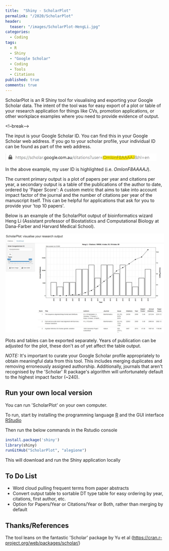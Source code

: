 ```yaml
---
title:  "Shiny - ScholarPlot"
permalink: "/2020/ScholarPlot"
header:
  teaser: "/images/ScholarPlot-HengLi.jpg"
categories:
  - Coding
tags:
  - R
  - Shiny
  - "Google Scholar"
  - Coding
  - Tools
  - Citations
published: true
comments: true
---
```


ScholarPlot is an R Shiny tool for visualising and exporting your Google Scholar data. The intent of the tool was for easy export of a plot or table of your research application for things like CVs, promotion applications, or other workplace examples where you need to provide evidence of output.

<!–break–>

The input is your Google Scholar ID. You can find this in your Google Scholar web address.
If you go to your scholar profile, your individual ID can be found as part of the web address.

![Example URL](/images/ScholarPlot-ExampleURL.jpg)

In the above example, my user ID is highlighted (i.e. *OmIonF8AAAAJ*).

The current primary output is a plot of papers per year and citations per year, a secondary output is a table of the publications of the author to date, ordered by 'Paper Score': A custom metric that aims to take into account impact factor of the journal and the number of citations per year of the manuscript itself. This can be helpful for applications that ask for you to provide your 'top 10 papers'.

Below is an example of the ScholarPlot output of bioinformatics wizard Heng Li (Assistant professor of Biostatistics and Computational Biology at Dana-Farber and Harvard Medical School).

![Heng Li ScholarPlot Example](/images/ScholarPlot-HengLi.jpg)

Plots and tables can be exported separately. Years of publication can be adjusted for the plot, these don't as of yet affect the table output.

*NOTE:* It's important to curate your Google Scholar profile appropriately to obtain meaningful data from this tool. This includes merging duplicates and removing erroneously assigned authorship.
Additionally, journals that aren't recognised by the 'Scholar' R package's algorithm will unfortunately default to the highest impact factor (~240).

## Run your own local version

You can run 'ScholarPlot' on your own computer.

To run, start by installing the programming language [R](https://cran.rstudio.com/) and the GUI interface [RStudio](https://rstudio.com/products/rstudio/download/)

Then run the below commands in the Rstudio console
```R
install.package('shiny')
library(shiny)
runGitHub("ScholarPlot", "alegione")
```

This will download and run the Shiny application locally

## To Do List
- Word cloud pulling frequent terms from paper abstracts
- Convert output table to sortable DT type table for easy ordering by year, citations, first author, etc.
- Option for Papers/Year or Citations/Year or Both, rather than merging by default


## Thanks/References
The tool leans on the fantastic 'Scholar' package by Yu et al (https://cran.r-project.org/web/packages/scholar/)

